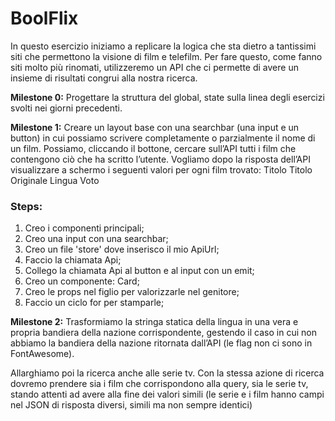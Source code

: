 **BoolFlix**
===

In questo esercizio iniziamo a replicare la logica che sta dietro a tantissimi siti che permettono la visione di film e telefilm.
Per fare questo, come fanno siti molto più rinomati, utilizzeremo un API che ci permette di avere un insieme di risultati congrui alla nostra ricerca.

**Milestone 0:**
Progettare la struttura del global, state sulla linea degli esercizi svolti nei giorni precedenti.

**Milestone 1:**
Creare un layout base con una searchbar (una input e un button) in cui possiamo scrivere completamente o parzialmente il nome di un film. Possiamo, cliccando il  bottone, cercare sull’API tutti i film che contengono ciò che ha scritto l’utente.
Vogliamo dopo la risposta dell’API visualizzare a schermo i seguenti valori per ogni film trovato: 
Titolo
Titolo Originale
Lingua
Voto


### **Steps:**
1) Creo i componenti principali;
2) Creo una input con una searchbar;
3) Creo un file 'store' dove inserisco il mio ApiUrl;
4) Faccio la chiamata Api;
5) Collego la chiamata Api al button  e al input con un emit;
6) Creo un componente: Card;
7) Creo le props nel figlio per valorizzarle nel genitore;
8) Faccio un ciclo for per stamparle;

**Milestone 2:**
Trasformiamo la stringa statica della lingua in una vera e propria bandiera della nazione corrispondente, gestendo il caso in cui non abbiamo la bandiera della nazione ritornata dall’API (le flag non ci sono in FontAwesome).

Allarghiamo poi la ricerca anche alle serie tv. Con la stessa azione di ricerca dovremo prendere sia i film che corrispondono alla query, sia le serie tv, stando attenti ad avere alla fine dei valori simili (le serie e i film hanno campi nel JSON di risposta diversi, simili ma non sempre identici)
